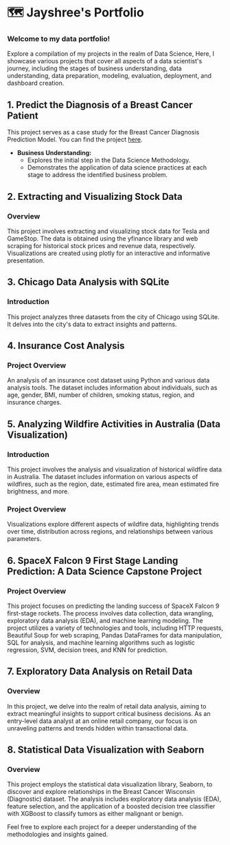 # 🗺 Jayshree's Portfolio

### Welcome to my data portfolio!

Explore a compilation of my projects in the realm of Data Science, Here, I showcase various projects that cover all aspects of a data scientist's journey, including the stages of business understanding, data understanding, data preparation, modeling, evaluation, deployment, and dashboard creation.

## 1. Predict the Diagnosis of a Breast Cancer Patient

This project serves as a case study for the Breast Cancer Diagnosis Prediction Model. You can find the project [here](link_to_project).

- **Business Understanding:**
  - Explores the initial step in the Data Science Methodology.
  - Demonstrates the application of data science practices at each stage to address the identified business problem.

## 2. Extracting and Visualizing Stock Data

### Overview

This project involves extracting and visualizing stock data for Tesla and GameStop. The data is obtained using the yfinance library and web scraping for historical stock prices and revenue data, respectively. Visualizations are created using plotly for an interactive and informative presentation.

## 3. Chicago Data Analysis with SQLite

### Introduction

This project analyzes three datasets from the city of Chicago using SQLite. It delves into the city's data to extract insights and patterns.

## 4. Insurance Cost Analysis

### Project Overview

An analysis of an insurance cost dataset using Python and various data analysis tools. The dataset includes information about individuals, such as age, gender, BMI, number of children, smoking status, region, and insurance charges.

## 5. Analyzing Wildfire Activities in Australia (Data Visualization)

### Introduction

This project involves the analysis and visualization of historical wildfire data in Australia. The dataset includes information on various aspects of wildfires, such as the region, date, estimated fire area, mean estimated fire brightness, and more.

### Project Overview

Visualizations explore different aspects of wildfire data, highlighting trends over time, distribution across regions, and relationships between various parameters.

## 6. SpaceX Falcon 9 First Stage Landing Prediction: A Data Science Capstone Project

### Project Overview
This project focuses on predicting the landing success of SpaceX Falcon 9 first-stage rockets. The process involves data collection, data wrangling, exploratory data analysis (EDA), and machine learning modeling. The project utilizes a variety of technologies and tools, including HTTP requests, Beautiful Soup for web scraping, Pandas DataFrames for data manipulation, SQL for analysis, and machine learning algorithms such as logistic regression, SVM, decision trees, and KNN for prediction.

## 7. Exploratory Data Analysis on Retail Data

### Overview

In this project, we delve into the realm of retail data analysis, aiming to extract meaningful insights to support critical business decisions. As an entry-level data analyst at an online retail company, our focus is on unraveling patterns and trends hidden within transactional data.

## 8. Statistical Data Visualization with Seaborn

### Overview

This project employs the statistical data visualization library, Seaborn, to discover and explore relationships in the Breast Cancer Wisconsin (Diagnostic) dataset. The analysis includes exploratory data analysis (EDA), feature selection, and the application of a boosted decision tree classifier with XGBoost to classify tumors as either malignant or benign.

Feel free to explore each project for a deeper understanding of the methodologies and insights gained.
